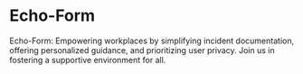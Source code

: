 # Echo-Form
Echo-Form: Empowering workplaces by simplifying incident documentation, offering personalized guidance, and prioritizing user privacy. Join us in fostering a supportive environment for all.
